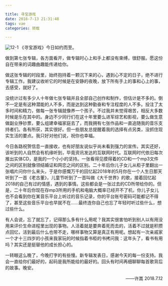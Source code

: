 ```yaml
---

title: 寻宝游戏
date: 2018-7-13 21:31:48
tags: vae
categories: 转载

---
```


<!-- ![](http://ohl8u210m.bkt.clouddn.com/) -->


![12-1](http://ohl8u210m.bkt.clouddn.com/12-1.jpg)
《寻宝游戏》今日如约而至。

做到第七张专辑，各方面看开，做专辑时心上和手上都没有束缚，很舒服。愿这份自在带来的词趣曲趣能传递给你。   

做这张专辑的时段里，始终抱持着一颗沉下来的心，遇到心不定的日子，绝不进行专辑工作。我建议收听它的时候是在安静的夜晚，放下所有手上的事和心上的事，去感受，就好了。  

没统计过有多少人十年做七张专辑并且全部自己创作和制作，但估计是不多的。倒不一定是有这种潜能的人不多，而是达到这种勤奋和专注程度的人不多。投注了太多时间和精力，做每一张专辑就像养一个孩子。不过我并未觉得艰苦，相反大多数时候是乐在其中的。身边不少同行们在这十年里要么进军综艺和影视，要么做生意做副业挣钞票，要么组建幸福家庭去了，而我拥有七张作品和一直追随我的音乐支持者们。各有所获，其实很好。但一些朋友总提醒着我的选择有点另类，没抓住现实生活的要点。我只好对他们说，祝你也幸福。

今日各路祝贺信息一直接收，也有好朋友说似乎尚未看到强力的宣传。其实还好，该听到的人自然会有机缘听到，毕竟资讯发达的互联网时代。互联网时代依旧每次推出实体CD，是我的一个小小的坚持。一张看得见摸得着的CD和一个mp3文件之间的区别就像领结婚证和网恋之间的区别。二十年后你儿子女儿从柜子里翻出一张唱片问你什么来头，于是你感慨万千的回忆起2018年的5月你在一个人生日那天听到了一首《老古董》，儿童节听到了一首叫做《大千世界》的歌，接着回忆起2018的自己有过的情感，遇到的事情。这些都会是一张过去的CD所带给你的。但是，二十年后你现在存mp3所用的手机和电脑大概率已经开不了机，你儿子女儿也不会看到你在某音乐平台上听过的音乐记录，你的平台账号密码可能都记不得了，甚至这些音乐平台也早就不在……最终连你自己也忘了年轻时听过些什么，想过些什么。   

有人会说，忘了就忘了，记得那么多有什么用呢？我其实很害怕听到别人以有用没用来评价生命进程里出现的事物。人活着就是要奔着死而去的，活着不过就是积攒点回忆，活到最后什么也带不走，哪样事物又算是真正有用呢。想起有一次亲戚家一个才十三四岁的小孩来我家玩的时候指着书柜的书拷问我：这年头了，看书有用吗？其实还是挺替他的成长担心的。   

一转眼这么晚了，今晚打字的有些慢。新专辑发表日，感谢今天的每一份支持。我会一直给你们最好的，起码是我所能给的最好的。回头有时间再细聊聊每首歌背后的故事。晚安。				
<p align="right">——许嵩  2018.7.12</p>
